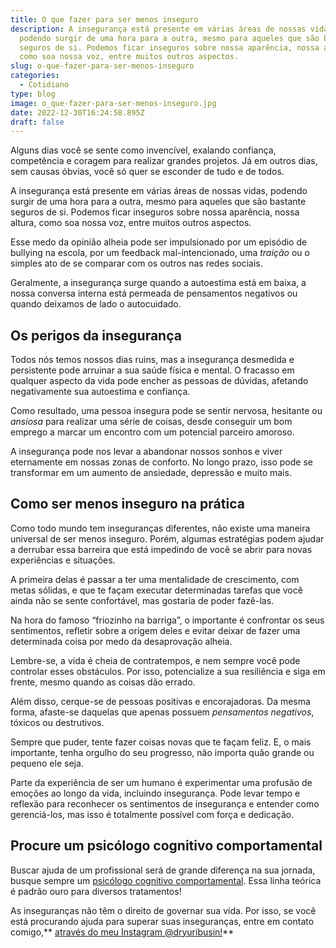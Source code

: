 ```yaml
---
title: O que fazer para ser menos inseguro
description: A insegurança está presente em várias áreas de nossas vidas,
  podendo surgir de uma hora para a outra, mesmo para aqueles que são bastante
  seguros de si. Podemos ficar inseguros sobre nossa aparência, nossa altura,
  como soa nossa voz, entre muitos outros aspectos.
slug: o-que-fazer-para-ser-menos-inseguro
categories:
  - Cotidiano
type: blog
image: o_que-fazer-para-ser-menos-inseguro.jpg
date: 2022-12-30T16:24:58.895Z
draft: false
---
```




Alguns dias você se sente como invencível, exalando confiança, competência e coragem para realizar grandes projetos. Já em outros dias, sem causas óbvias, você só quer se esconder de tudo e de todos.

A insegurança está presente em várias áreas de nossas vidas, podendo surgir de uma hora para a outra, mesmo para aqueles que são bastante seguros de si. Podemos ficar inseguros sobre nossa aparência, nossa altura, como soa nossa voz, entre muitos outros aspectos.

Esse medo da opinião alheia pode ser impulsionado por um episódio de bullying na escola, por um feedback mal-intencionado, uma _traição_ ou o simples ato de se comparar com os outros nas redes sociais.

Geralmente, a insegurança surge quando a autoestima está em baixa, a nossa conversa interna está permeada de pensamentos negativos ou quando deixamos de lado o autocuidado.

## []()Os perigos da insegurança

Todos nós temos nossos dias ruins, mas a insegurança desmedida e persistente pode arruinar a sua saúde física e mental. O fracasso em qualquer aspecto da vida pode encher as pessoas de dúvidas, afetando negativamente sua autoestima e confiança.

Como resultado, uma pessoa insegura pode se sentir nervosa, hesitante ou _ansiosa_ para realizar uma série de coisas, desde conseguir um bom emprego a marcar um encontro com um potencial parceiro amoroso.

A insegurança pode nos levar a abandonar nossos sonhos e viver eternamente em nossas zonas de conforto. No longo prazo, isso pode se transformar em um aumento de ansiedade, depressão e muito mais.

## []()Como ser menos inseguro na prática

Como todo mundo tem inseguranças diferentes, não existe uma maneira universal de ser menos inseguro. Porém, algumas estratégias podem ajudar a derrubar essa barreira que está impedindo de você se abrir para novas experiências e situações.

A primeira delas é passar a ter uma mentalidade de crescimento, com metas sólidas, e que te façam executar determinadas tarefas que você ainda não se sente confortável, mas gostaria de poder fazê-las.

Na hora do famoso “friozinho na barriga”, o importante é confrontar os seus sentimentos, refletir sobre a origem deles e evitar deixar de fazer uma determinada coisa por medo da desaprovação alheia.

Lembre-se, a vida é cheia de contratempos, e nem sempre você pode controlar esses obstáculos. Por isso, potencialize a sua resiliência e siga em frente, mesmo quando as coisas dão errado.

Além disso, cerque-se de pessoas positivas e encorajadoras. Da mesma forma, afaste-se daquelas que apenas possuem _pensamentos negativos_, tóxicos ou destrutivos.

Sempre que puder, tente fazer coisas novas que te façam feliz. E, o mais importante, tenha orgulho do seu progresso, não importa quão grande ou pequeno ele seja.

Parte da experiência de ser um humano é experimentar uma profusão de emoções ao longo da vida, incluindo insegurança. Pode levar tempo e reflexão para reconhecer os sentimentos de insegurança e entender como gerenciá-los, mas isso é totalmente possível com força e dedicação.

## Procure um psicólogo cognitivo comportamental

Buscar ajuda de um profissional será de grande diferença na sua jornada, busque sempre um [psicólogo cognitivo comportamental](https://yuribusin.com.br/). Essa linha teórica é padrão ouro para diversos tratamentos!

As inseguranças não têm o direito de governar sua vida. Por isso, se você está procurando ajuda para superar suas inseguranças, entre em contato comigo,** [através do meu Instagram @dryuribusin!](https://www.instagram.com/dryuribusin/)**
